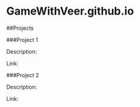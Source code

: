 # GameWithVeer.github.io

##Projects

###Project 1

Description:

Link:


###Project 2

Description:

Link:


